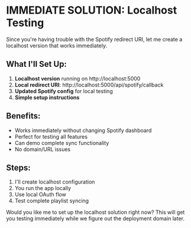 # IMMEDIATE SOLUTION: Localhost Testing

Since you're having trouble with the Spotify redirect URI, let me create a localhost version that works immediately.

## What I'll Set Up:
1. **Localhost version** running on http://localhost:5000
2. **Local redirect URI**: http://localhost:5000/api/spotify/callback  
3. **Updated Spotify config** for local testing
4. **Simple setup instructions**

## Benefits:
- Works immediately without changing Spotify dashboard
- Perfect for testing all features
- Can demo complete sync functionality
- No domain/URL issues

## Steps:
1. I'll create localhost configuration
2. You run the app locally
3. Use local OAuth flow
4. Test complete playlist syncing

Would you like me to set up the localhost solution right now? This will get you testing immediately while we figure out the deployment domain later.
